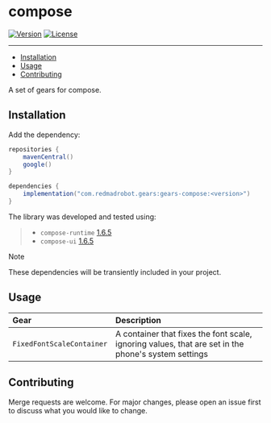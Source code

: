 # compose <GitHub path="RedMadRobot/gears-android/tree/main/gears/compose"/>
[![Version](https://img.shields.io/maven-central/v/com.redmadrobot.gears/gears-compose?style=flat-square)][mavenCentral]
[![License](https://img.shields.io/github/license/RedMadRobot/gears-android?style=flat-square)][license]

---
<!-- START doctoc generated TOC please keep comment here to allow auto update -->
<!-- DON'T EDIT THIS SECTION, INSTEAD RE-RUN doctoc TO UPDATE -->

- [Installation](#installation)
- [Usage](#usage)
- [Contributing](#contributing)

<!-- END doctoc generated TOC please keep comment here to allow auto update -->

A set of gears for compose.

## Installation

Add the dependency:
```groovy
repositories {
    mavenCentral()
    google()
}

dependencies {
    implementation("com.redmadrobot.gears:gears-compose:<version>")
}
```


The library was developed and tested using:

> - `compose-runtime` [1.6.5](https://developer.android.com/jetpack/androidx/releases/compose-runtime#1.6.5)
> - `compose-ui` [1.6.5](https://developer.android.com/jetpack/androidx/releases/compose-ui#1.6.5)

> [!NOTE]
> These dependencies will be transiently included in your project.

## Usage

|      Gear       | Description |
|:--------------------|:-----------|
| `FixedFontScaleContainer` | A container that fixes the font scale, ignoring values, that are set in the phone's system settings |

## Contributing

Merge requests are welcome.
For major changes, please open an issue first to discuss what you would like to change.


[mavenCentral]: https://search.maven.org/artifact/com.redmadrobot.gears/compose
[license]: ../LICENSE

